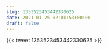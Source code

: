 ```yaml
---
slug: 1353523453442330625
date: 2021-01-25 02:01:53+00:00
draft: false
---
```


{{< tweet 1353523453442330625 >}}
